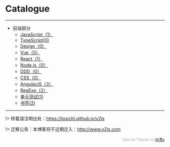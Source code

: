 # Catalogue

---

- 前端部分
	- [JavaScript（1）](/JavaScript/)
	- [TypeScript(0)](/TypeScript/)
	- [Design（0）](/Design/)
	- [Vue（0）](/Vue/)
	- [React（1）](/React/)
	- [Node.js（0）](/Node/)
	- [DDD（0）](/DDD/)
	- [CSS（0）](/CSS/)
	- [AngularJS（3）](/AngularJS/)
	- [RegExp（2）](/RegExp/)
	- [单元测试(1)](/UnitTest/)
	- [书签(2)](/Bookmarks/)

---

!> 转载请注明出处：https://toxichl.github.io/v2js

!> 迁移公告：本博客将于近期迁入：http://www.v2js.com

<div style="color:#aaa; font-size: 12px; text-align: right">Special Thanks to <a href="https://github.com/QingWei-Li">@清v</a></div> 






